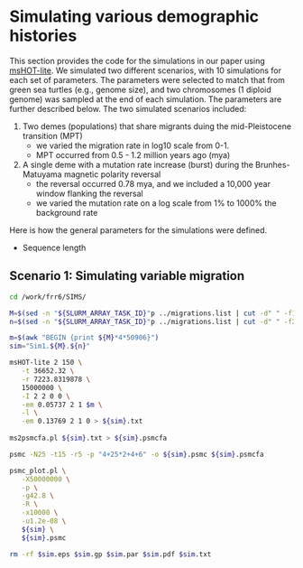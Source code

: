 # Simulating various demographic histories
This section provides the code for the simulations in our paper using [msHOT-lite](https://github.com/lh3/foreign/tree/master/msHOT-lite).  We simulated two different scenarios, with 10 simulations for each set of parameters.  The parameters were selected to match that from green sea turtles (e.g., genome size), and two chromosomes (1 diploid genome) was sampled at the end of each simulation.  The parameters are further described below. The two simulated scenarios included: 
1.  Two demes (populations) that share migrants duing the mid-Pleistocene transition (MPT)
    - we varied the migration rate in log10 scale from 0-1.
    - MPT occurred from 0.5 - 1.2 million years ago (mya)
2.  A single deme with a mutation rate increase (burst) during the Brunhes-Matuyama magnetic polarity reversal
    - the reversal occurred 0.78 mya, and we included a 10,000 year window flanking the reversal
    - we varied the mutation rate on a log scale from 1% to 1000% the background rate

Here is how the general parameters for the simulations were defined.
- Sequence length


## Scenario 1:  Simulating variable migration


```bash
cd /work/frr6/SIMS/

M=$(sed -n "${SLURM_ARRAY_TASK_ID}"p ../migrations.list | cut -d" " -f1)
n=$(sed -n "${SLURM_ARRAY_TASK_ID}"p ../migrations.list | cut -d" " -f2)

m=$(awk "BEGIN {print ${M}*4*50906}")
sim="Sim1.${M}.${n}"

msHOT-lite 2 150 \
   -t 36652.32 \
   -r 7223.8319878 \
   15000000 \
   -I 2 2 0 0 \
   -em 0.05737 2 1 $m \
   -l \
   -em 0.13769 2 1 0 > ${sim}.txt
   
ms2psmcfa.pl ${sim}.txt > ${sim}.psmcfa

psmc -N25 -t15 -r5 -p "4+25*2+4+6" -o ${sim}.psmc ${sim}.psmcfa

psmc_plot.pl \
   -X50000000 \
   -p \
   -g42.8 \
   -R \
   -x10000 \
   -u1.2e-08 \
   ${sim} \
   ${sim}.psmc

rm -rf $sim.eps $sim.gp $sim.par $sim.pdf $sim.txt

```
